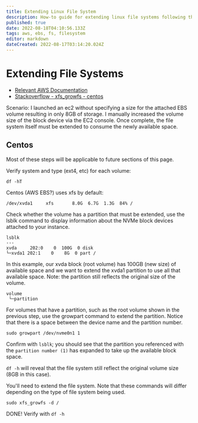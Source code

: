 ```yaml
---
title: Extending Linux File System
description: How-to guide for extending linux file systems following the resizing of a volume.
published: true
date: 2022-08-18T04:10:56.133Z
tags: aws, ebs, fs, filesystem
editor: markdown
dateCreated: 2022-08-17T03:14:20.024Z
---
```


# Extending File Systems 
- [Relevant AWS Documentation](https://docs.aws.amazon.com/AWSEC2/latest/UserGuide/recognize-expanded-volume-linux.html)
- [Stackoverflow - xfs_growfs - centos](https://stackoverflow.com/questions/26305376/resize2fs-bad-magic-number-in-super-block-while-trying-to-open)

Scenario: I launched an ec2 without specifying a size for the attached EBS volume resulting in only 8GB of storage. I manually increased the volume size of the block device via the EC2 console. Once complete, the file system itself must be extended to consume the newly available space. 

## Centos

Most of these steps will be applicable to future sections of this page. 

Verify system and type (ext4, etc) for each volume: 

```
df -hT
```

Centos (AWS EBS?) uses xfs by default:

`/dev/xvda1     xfs       8.0G  6.7G  1.3G  84% /`

Check whether the volume has a partition that must be extended, use the lsblk command to display information about the NVMe block devices attached to your instance.

```
lsblk
---
xvda     202:0    0  100G  0 disk 
└─xvda1 202:1    0    8G  0 part /
```

In this example, our xvda block (root volume) has 100GB (new size) of available space and we want to extend the xvda1 partition to use all that available space. Note: the partition still reflects the original size of the volume. 

```
volume
 └─partition
```

For volumes that have a partition, such as the root volume shown in the previous step, use the growpart command to extend the partition. Notice that there is a space between the device name and the partition number.

```
sudo growpart /dev/nvme0n1 1
```

Confirm with `lsblk`; you should see that the partition you referenced with the `partition number (1)` has expanded to take up the available block space. 

`df -h` will reveal that the file system still reflect the original volume size (8GB in this case).

You'll need to extend the file system. Note that these commands will differ depending on the type of file system being used. 

```
sudo xfs_growfs -d /
```

DONE! Verify with `df -h`

